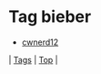 <!--
title: Tag bieber
date: 2020-06-28T15:26:59.402Z
tags:
-->
# Tag bieber

 * [cwnerd12](74365020404.md)

| [Tags](tags.md) | [Top](index.md) |
